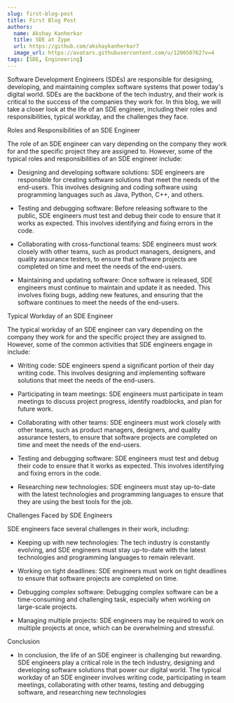 ```yaml
---
slug: first-blog-post
title: First Blog Post
authors:
  name: Akshay Kanherkar
  title: SDE at Zype
  url: https://github.com/akshaykanherkar7
  image_url: https://avatars.githubusercontent.com/u/120650762?v=4
tags: [SDE, Engineering]
---
```


Software Development Engineers (SDEs) are responsible for designing, developing, and maintaining complex software systems that power today's digital world. SDEs are the backbone of the tech industry, and their work is critical to the success of the companies they work for. In this blog, we will take a closer look at the life of an SDE engineer, including their roles and responsibilities, typical workday, and the challenges they face.

Roles and Responsibilities of an SDE Engineer

The role of an SDE engineer can vary depending on the company they work for and the specific project they are assigned to. However, some of the typical roles and responsibilities of an SDE engineer include:

  - Designing and developing software solutions: SDE engineers are responsible for creating    software solutions that meet the needs of the end-users. This involves designing and coding software using programming languages such as Java, Python, C++, and others.

  - Testing and debugging software: Before releasing software to the public, SDE engineers must test and debug their code to ensure that it works as expected. This involves identifying and fixing errors in the code.

  - Collaborating with cross-functional teams: SDE engineers must work closely with other teams, such as product managers, designers, and quality assurance testers, to ensure that software projects are completed on time and meet the needs of the end-users.

  - Maintaining and updating software: Once software is released, SDE engineers must continue to maintain and update it as needed. This involves fixing bugs, adding new features, and ensuring that the software continues to meet the needs of the end-users.

Typical Workday of an SDE Engineer

The typical workday of an SDE engineer can vary depending on the company they work for and the specific project they are assigned to. However, some of the common activities that SDE engineers engage in include:

  - Writing code: SDE engineers spend a significant portion of their day writing code. This involves designing and implementing software solutions that meet the needs of the end-users.

  - Participating in team meetings: SDE engineers must participate in team meetings to discuss project progress, identify roadblocks, and plan for future work.

  - Collaborating with other teams: SDE engineers must work closely with other teams, such as product managers, designers, and quality assurance testers, to ensure that software projects are completed on time and meet the needs of the end-users.

  - Testing and debugging software: SDE engineers must test and debug their code to ensure that it works as expected. This involves identifying and fixing errors in the code.

  - Researching new technologies: SDE engineers must stay up-to-date with the latest technologies and programming languages to ensure that they are using the best tools for the job.

Challenges Faced by SDE Engineers

SDE engineers face several challenges in their work, including:

  - Keeping up with new technologies: The tech industry is constantly evolving, and SDE engineers must stay up-to-date with the latest technologies and programming languages to remain relevant.

  - Working on tight deadlines: SDE engineers must work on tight deadlines to ensure that software projects are completed on time.

  - Debugging complex software: Debugging complex software can be a time-consuming and challenging task, especially when working on large-scale projects.

  - Managing multiple projects: SDE engineers may be required to work on multiple projects at once, which can be overwhelming and stressful.

Conclusion

  - In conclusion, the life of an SDE engineer is challenging but rewarding. SDE engineers play a critical role in the tech industry, designing and developing software solutions that power our digital world. The typical workday of an SDE engineer involves writing code, participating in team meetings, collaborating with other teams, testing and debugging software, and researching new technologies